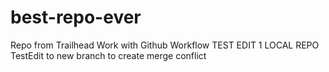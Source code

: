 # best-repo-ever
Repo from Trailhead Work with Github Workflow
TEST EDIT 1 LOCAL REPO  
TestEdit to new branch to create merge conflict 
